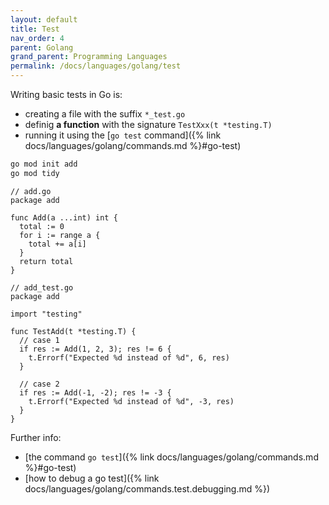 ```yaml
---
layout: default
title: Test
nav_order: 4
parent: Golang
grand_parent: Programming Languages
permalink: /docs/languages/golang/test
---
```


Writing basic tests in Go is:
- creating a file with the suffix `*_test.go`
- definig **a function** with the signature `TestXxx(t *testing.T)`
- running it using the [`go test` command]({% link docs/languages/golang/commands.md %}#go-test)

```sh
go mod init add
go mod tidy
```

```golang
// add.go
package add

func Add(a ...int) int {
  total := 0
  for i := range a {
    total += a[i]
  }
  return total
}
```

```golang
// add_test.go
package add

import "testing"

func TestAdd(t *testing.T) {
  // case 1
  if res := Add(1, 2, 3); res != 6 {
    t.Errorf("Expected %d instead of %d", 6, res)
  }

  // case 2
  if res := Add(-1, -2); res != -3 {
    t.Errorf("Expected %d instead of %d", -3, res)
  }
}
```

Further info:
  - [the command `go test`]({% link docs/languages/golang/commands.md %}#go-test)
  - [how to debug a go test]({% link docs/languages/golang/commands.test.debugging.md %})
